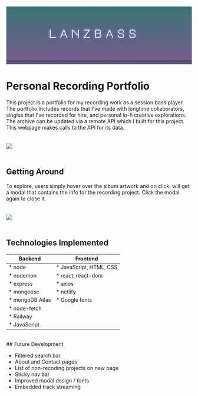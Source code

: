 ![](/imgs/header.png)
<br>
# Personal Recording Portfolio

This project is a portfolio for my recording work as a session bass player. The portfolio includes records that I've made with longtime collaborators, singles that I've recorded for hire, and personal lo-fi creative explorations. The archive can be updated via a remote API which I built for this project. This webpage makes calls to the API for its data.
<br>
<br>
<br>
![](/imgs/homescreen.png)
<br>
<br>
## Getting Around

To explore, users simply hover over the album artwork and on click, will get a modal that contains the info for the recording project. Click the modal again to close it.
<br>
<br>
<br>
![](/imgs/modal.png)
<br>
<br>
## Technologies Implemented

| Backend         | Frontend                 |
| --------------- | ------------------------ |
| * node          | * JavaScript, HTML, CSS  |
| * nodemon       | * react, react-dom       |
| * express       | * axios                  |
| * mongoose      | * netlify                |
| * mongoDB Atlas | * Google fonts           | 
| * node-fetch    |                          |
| * Railway       |                          |
| * JavaScript    |                          |
<br>
## Future Development

* Filtered search bar
* About and Contact pages
* List of non-recoding projects on new page
* Sticky nav bar
* Improved modal design / fonts
* Embedded track streaming

